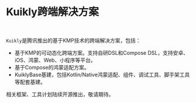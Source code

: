 # Kuikly跨端解决方案
<br>

``Kuikly``是腾讯推出的基于KMP技术的跨端解决方案，包括：
- 基于KMP的可动态化跨端方案。支持自研DSL和Compose DSL，支持安卓、iOS、鸿蒙、Web、小程序等平台。
- 基于Compose的鸿蒙适配方案。
- KuiklyBase基建，包括Kotlin/Native鸿蒙适配、组件、调试工具、脚手架工具等配套基建。

相关框架、工具计划陆续开源推出，敬请期待。
